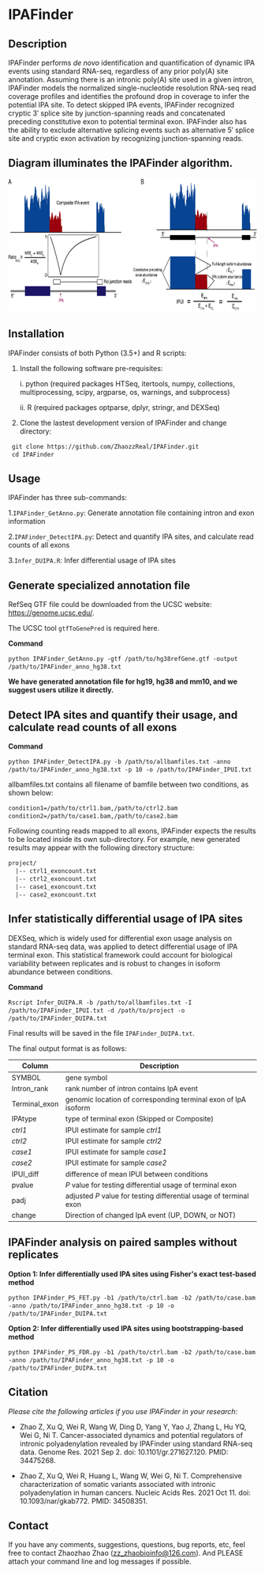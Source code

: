 # IPAFinder



## Description

IPAFinder performs *de novo* identification and quantification of dynamic IPA events using standard RNA-seq, regardless of any prior poly(A) site annotation. Assuming there is an intronic poly(A) site used in a given intron, IPAFinder models the normalized single-nucleotide resolution RNA-seq read coverage profiles and identifies the profound drop in coverage to infer the potential IPA site. To detect skipped IPA events, IPAFinder recognized cryptic 3′ splice site by junction-spanning reads and concatenated preceding constitutive exon to potential terminal exon. IPAFinder also has the ability to exclude alternative splicing events such as alternative 5′ splice site and cryptic exon activation by recognizing junction-spanning reads.



##  Diagram illuminates the IPAFinder algorithm. 

<img src="https://github.com/ZhaozzReal/IPAFinder/blob/master/Diagram.jpg" width="650" height="270"/>

## Installation

IPAFinder consists of both Python (3.5+) and R scripts:

1. Install the following software pre-requisites:

   i. python (required packages HTSeq, itertools, numpy, collections, multiprocessing, scipy, argparse, os, warnings, and subprocess)

   ii. R (required packages optparse, dplyr, stringr, and DEXSeq)

2. Clone the lastest development version of IPAFinder and change directory:

 ```
  git clone https://github.com/ZhaozzReal/IPAFinder.git
  cd IPAFinder
 ```



## Usage 

IPAFinder has three sub-commands:

1.```IPAFinder_GetAnno.py```: Generate annotation file containing intron and exon information

2.```IPAFinder_DetectIPA.py```: Detect and quantify IPA sites, and calculate read counts of all exons

3.```Infer_DUIPA.R```: Infer differential usage of IPA sites



## Generate specialized annotation file

RefSeq GTF file could be downloaded from the UCSC website: https://genome.ucsc.edu/.

The UCSC tool ```gtfToGenePred``` is required here.

**Command**

```
python IPAFinder_GetAnno.py -gtf /path/to/hg38refGene.gtf -output /path/to/IPAFinder_anno_hg38.txt
```

**We have generated annotation file for hg19, hg38 and mm10, and we suggest users utilize it directly.**



## Detect IPA sites and quantify their usage, and calculate read counts of all exons

**Command** 

```
python IPAFinder_DetectIPA.py -b /path/to/allbamfiles.txt -anno /path/to/IPAFinder_anno_hg38.txt -p 10 -o /path/to/IPAFinder_IPUI.txt
```

allbamfiles.txt contains all filename of bamfile between two conditions, as shown below:

```
condition1=/path/to/ctrl1.bam,/path/to/ctrl2.bam 
condition2=/path/to/case1.bam,/path/to/case2.bam
```

Following counting reads mapped to all exons, IPAFinder expects the results to be located inside its own sub-directory. For example, new generated results may appear with the following directory structure:

```
project/
  |-- ctrl1_exoncount.txt
  |-- ctrl2_exoncount.txt
  |-- case1_exoncount.txt
  |-- case2_exoncount.txt
```



## Infer statistically differential usage of IPA sites

DEXSeq, which is widely used for differential exon usage analysis on standard RNA-seq data, was applied to detect differential usage of IPA terminal exon. This statistical framework could account for biological variability between replicates and is robust to changes in isoform abundance between conditions.

**Command**

```
Rscript Infer_DUIPA.R -b /path/to/allbamfiles.txt -I /path/to/IPAFinder_IPUI.txt -d /path/to/project -o /path/to/IPAFinder_DUIPA.txt
```

Final results will be saved in the file ```IPAFinder_DUIPA.txt```.

The final output format is as follows:

| Column        | Description                                                  |
| ------------- | ------------------------------------------------------------ |
| SYMBOL        | gene symbol                                                  |
| Intron_rank   | rank number of intron contains IpA event                     |
| Terminal_exon | genomic location of corresponding terminal exon of IpA isoform |
| IPAtype       | type of terminal exon (Skipped or Composite)                 |
| *ctrl1*       | IPUI estimate for sample *ctrl1*                             |
| *ctrl2*       | IPUI estimate for sample *ctrl2*                             |
| *case1*       | IPUI estimate for sample *case1*                             |
| *case2*       | IPUI estimate for sample *case2*                             |
| IPUI_diff     | difference of mean IPUI between conditions                   |
| pvalue        | *P* value for testing differential usage of terminal exon    |
| padj          | adjusted *P* value for testing differential usage of terminal exon |
| change        | Direction of changed IpA event (UP, DOWN, or NOT)            |



## IPAFinder analysis on paired samples without replicates 



**Option 1: Infer differentially used IPA sites using Fisher's exact test-based method**

 ```
 python IPAFinder_PS_FET.py -b1 /path/to/ctrl.bam -b2 /path/to/case.bam -anno /path/to/IPAFinder_anno_hg38.txt -p 10 -o /path/to/IPAFinder_DUIPA.txt
 ```



**Option 2: Infer differentially used IPA sites using bootstrapping-based method**

```
python IPAFinder_PS_FDR.py -b1 /path/to/ctrl.bam -b2 /path/to/case.bam -anno /path/to/IPAFinder_anno_hg38.txt -p 10 -o /path/to/IPAFinder_DUIPA.txt
```



## Citation

*Please cite the following articles if you use IPAFinder in your research:*

* Zhao Z, Xu Q, Wei R, Wang W, Ding D, Yang Y, Yao J, Zhang L, Hu YQ, Wei G, Ni T. Cancer-associated dynamics and potential regulators of intronic polyadenylation revealed by IPAFinder using standard RNA-seq data. Genome Res. 2021 Sep 2. doi: 10.1101/gr.271627.120. PMID: 34475268.

* Zhao Z, Xu Q, Wei R, Huang L, Wang W, Wei G, Ni T. Comprehensive characterization of somatic variants associated with intronic polyadenylation in human cancers. Nucleic Acids Res. 2021 Oct 11. doi: 10.1093/nar/gkab772. PMID: 34508351.



## Contact

If you have any comments, suggestions, questions, bug reports, etc, feel free to contact Zhaozhao Zhao (zz_zhaobioinfo@126.com). And PLEASE attach your command line and log messages if possible.


